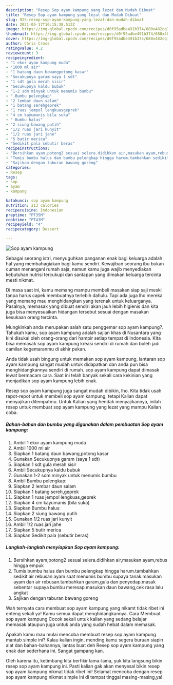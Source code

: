```yaml
---
description: "Resep Sop ayam kampung yang lezat dan Mudah Dibuat"
title: "Resep Sop ayam kampung yang lezat dan Mudah Dibuat"
slug: 925-resep-sop-ayam-kampung-yang-lezat-dan-mudah-dibuat
date: 2021-05-17T16:15:38.512Z
image: https://img-global.cpcdn.com/recipes/d0f95adbe491b374/680x482cq70/sop-ayam-kampung-foto-resep-utama.jpg
thumbnail: https://img-global.cpcdn.com/recipes/d0f95adbe491b374/680x482cq70/sop-ayam-kampung-foto-resep-utama.jpg
cover: https://img-global.cpcdn.com/recipes/d0f95adbe491b374/680x482cq70/sop-ayam-kampung-foto-resep-utama.jpg
author: Chris Cross
ratingvalue: 4.2
reviewcount: 3
recipeingredient:
- "1 ekor ayam kampung muda"
- "1000 ml air"
- "1 batang daun bawangpotong kasar"
- "Secukupnya garam saya 1 sdt"
- "1 sdt gula merah sisir"
- "Secukupnya kaldu bubuk"
- "1-2 sdm minyak untuk menumis bumbu"
- " Bumbu pelengkap"
- "2 lembar daun salam"
- "1 batang serehgeprek"
- "1 ruas jempol lengkuasgeprek"
- "4 cm kayumanis bila suka"
- " Bumbu halus"
- "2 siung bawang putih"
- "1/2 ruas jari kunyit"
- "1/2 ruas jari jahe"
- "5 butir merica"
- "Sedikit pala sebutir beras"
recipeinstructions:
- "Bersihkan ayam,potong2 sesuai selera.didihkan air,masukan ayam,rebus hingga empuk"
- "Tumis bumbu halus dan bumbu pelengkap hingga harum.tambahkan sedikit air rebusan ayam saat menumis bumbu supaya tanak.masukan ayam dan air rebusan.tambahkan garam,gula dan penyedap.masak sebentar supaya bumbu meresap.masukan daun bawang,cek rasa lalu angkat"
- "Sajikan dengan taburan bawang goreng"
categories:
- Resep
tags:
- sop
- ayam
- kampung

katakunci: sop ayam kampung 
nutrition: 213 calories
recipecuisine: Indonesian
preptime: "PT35M"
cooktime: "PT43M"
recipeyield: "4"
recipecategory: Dessert

---
```



![Sop ayam kampung](https://img-global.cpcdn.com/recipes/d0f95adbe491b374/680x482cq70/sop-ayam-kampung-foto-resep-utama.jpg)

Sebagai seorang istri, menyuguhkan panganan enak bagi keluarga adalah hal yang membahagiakan bagi kamu sendiri. Kewajiban seorang ibu bukan cuman menangani rumah saja, namun kamu juga wajib menyediakan kebutuhan nutrisi tercukupi dan santapan yang dimakan keluarga tercinta mesti nikmat.

Di masa  saat ini, kamu memang mampu membeli masakan siap saji meski tanpa harus capek membuatnya terlebih dahulu. Tapi ada juga lho mereka yang memang mau menghidangkan yang terenak untuk keluarganya. Pasalnya, memasak yang dibuat sendiri akan jauh lebih higienis dan kita juga bisa menyesuaikan hidangan tersebut sesuai dengan masakan kesukaan orang tercinta. 



Mungkinkah anda merupakan salah satu penggemar sop ayam kampung?. Tahukah kamu, sop ayam kampung adalah sajian khas di Nusantara yang kini disukai oleh orang-orang dari hampir setiap tempat di Indonesia. Kita bisa memasak sop ayam kampung kreasi sendiri di rumah dan boleh jadi camilan kegemaranmu di akhir pekan.

Anda tidak usah bingung untuk memakan sop ayam kampung, lantaran sop ayam kampung sangat mudah untuk didapatkan dan anda pun bisa menghidangkannya sendiri di rumah. sop ayam kampung dapat dimasak lewat bermacam cara. Saat ini telah banyak sekali cara kekinian yang menjadikan sop ayam kampung lebih enak.

Resep sop ayam kampung juga sangat mudah dibikin, lho. Kita tidak usah repot-repot untuk membeli sop ayam kampung, tetapi Kalian dapat menyajikan ditempatmu. Untuk Kalian yang hendak menyajikannya, inilah resep untuk membuat sop ayam kampung yang lezat yang mampu Kalian coba.

<!--inarticleads1-->

##### Bahan-bahan dan bumbu yang digunakan dalam pembuatan Sop ayam kampung:

1. Ambil 1 ekor ayam kampung muda
1. Ambil 1000 ml air
1. Siapkan 1 batang daun bawang,potong kasar
1. Gunakan Secukupnya garam (saya 1 sdt)
1. Siapkan 1 sdt gula merah sisir
1. Ambil Secukupnya kaldu bubuk
1. Gunakan 1-2 sdm minyak untuk menumis bumbu
1. Ambil  Bumbu pelengkap:
1. Siapkan 2 lembar daun salam
1. Siapkan 1 batang sereh,geprek
1. Siapkan 1 ruas jempol lengkuas,geprek
1. Siapkan 4 cm kayumanis (bila suka)
1. Siapkan  Bumbu halus:
1. Siapkan 2 siung bawang putih
1. Gunakan 1/2 ruas jari kunyit
1. Ambil 1/2 ruas jari jahe
1. Siapkan 5 butir merica
1. Siapkan Sedikit pala (sebutir beras)




<!--inarticleads2-->

##### Langkah-langkah menyiapkan Sop ayam kampung:

1. Bersihkan ayam,potong2 sesuai selera.didihkan air,masukan ayam,rebus hingga empuk
1. Tumis bumbu halus dan bumbu pelengkap hingga harum.tambahkan sedikit air rebusan ayam saat menumis bumbu supaya tanak.masukan ayam dan air rebusan.tambahkan garam,gula dan penyedap.masak sebentar supaya bumbu meresap.masukan daun bawang,cek rasa lalu angkat
1. Sajikan dengan taburan bawang goreng




Wah ternyata cara membuat sop ayam kampung yang nikamt tidak ribet ini enteng sekali ya! Kamu semua dapat menghidangkannya. Cara Membuat sop ayam kampung Cocok sekali untuk kalian yang sedang belajar memasak ataupun juga untuk anda yang sudah hebat dalam memasak.

Apakah kamu mau mulai mencoba membuat resep sop ayam kampung mantab simple ini? Kalau kalian ingin, mending kamu segera buruan siapin alat dan bahan-bahannya, lantas buat deh Resep sop ayam kampung yang enak dan sederhana ini. Sangat gampang kan. 

Oleh karena itu, ketimbang kita berfikir lama-lama, yuk kita langsung bikin resep sop ayam kampung ini. Pasti kalian gak akan menyesal bikin resep sop ayam kampung nikmat tidak ribet ini! Selamat mencoba dengan resep sop ayam kampung nikmat simple ini di tempat tinggal masing-masing,ya!.

